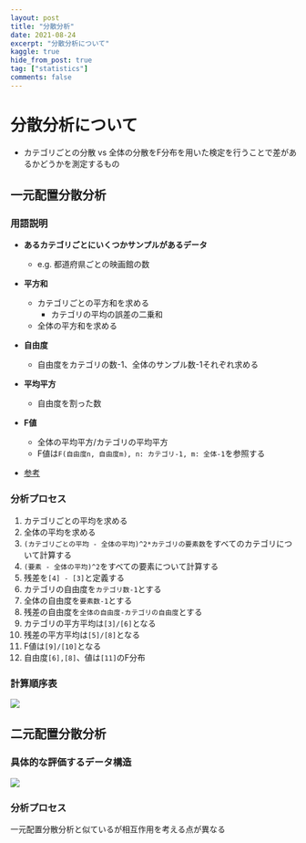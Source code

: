 ```yaml
---
layout: post
title: "分散分析"
date: 2021-08-24
excerpt: "分散分析について"
kaggle: true
hide_from_post: true
tag: ["statistics"]
comments: false
---
```


# 分散分析について
 - カテゴリごとの分散 vs 全体の分散をF分布を用いた検定を行うことで差があるかどうかを測定するもの

## 一元配置分散分析

### 用語説明
 - **あるカテゴリごとにいくつかサンプルがあるデータ**
   - e.g. 都道府県ごとの映画館の数
 - **平方和**
   - カテゴリごとの平方和を求める
	 - カテゴリの平均の誤差の二乗和
   - 全体の平方和を求める
 - **自由度**
   - 自由度をカテゴリの数-1、全体のサンプル数-1それぞれ求める
 - **平均平方**
   - 自由度を割った数
 - **F値**
   - 全体の平均平方/カテゴリの平均平方
   - F値は`F(自由度n, 自由度m), n: カテゴリ-1, m: 全体-1`を参照する

 - [参考](https://bellcurve.jp/statistics/course/10006.html)

### 分析プロセス
 1. カテゴリごとの平均を求める
 2. 全体の平均を求める
 3. `(カテゴリごとの平均 - 全体の平均)^2*カテゴリの要素数`をすべてのカテゴリについて計算する
 4. `(要素 - 全体の平均)^2`をすべての要素について計算する
 5. 残差を`[4] - [3]`と定義する
 6. カテゴリの自由度を`カテゴリ数-1`とする
 7. 全体の自由度を`要素数-1`とする
 8. 残差の自由度を`全体の自由度-カテゴリの自由度`とする
 9. カテゴリの平方平均は`[3]/[6]`となる
 10. 残差の平方平均は`[5]/[8]`となる
 11. F値は`[9]/[10]`となる
 11. 自由度`[6],[8]`、値は`[11]`のF分布

### 計算順序表

<div>
  <img src="https://user-images.githubusercontent.com/4949982/132945586-a19029ca-4cc5-4754-90d0-6f2ca3932b3c.png">
</div>


## 二元配置分散分析

### 具体的な評価するデータ構造

<div>
  <img src="https://user-images.githubusercontent.com/4949982/132945989-191afcad-6c71-4607-b3a4-827e6965849d.png">
</div>

### 分析プロセス
一元配置分散分析と似ているが相互作用を考える点が異なる
